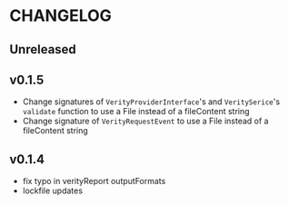 # CHANGELOG

## Unreleased

## v0.1.5
- Change signatures of `VerityProviderInterface`'s and `VeritySerice`'s `validate` function to use a File instead of a fileContent string
- Change signature of `VerityRequestEvent` to use a File instead of a fileContent string

## v0.1.4
- fix typo in verityReport outputFormats
- lockfile updates